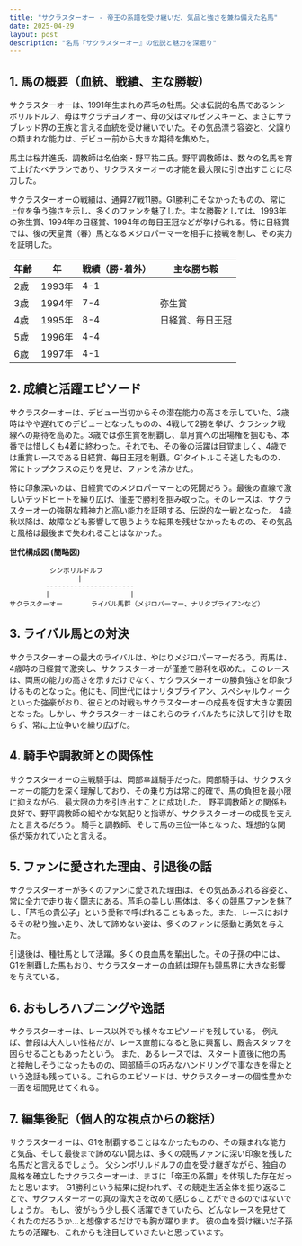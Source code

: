 ```yaml
---
title: "サクラスターオー - 帝王の系譜を受け継いだ、気品と強さを兼ね備えた名馬"
date: 2025-04-29
layout: post
description: "名馬『サクラスターオー』の伝説と魅力を深堀り"
---
```


## 1. 馬の概要（血統、戦績、主な勝鞍）

サクラスターオーは、1991年生まれの芦毛の牡馬。父は伝説的名馬であるシンボリルドルフ、母はサクラチヨノオー、母の父はマルゼンスキーと、まさにサラブレッド界の王族と言える血統を受け継いでいた。その気品漂う容姿と、父譲りの類まれな能力は、デビュー前から大きな期待を集めた。

馬主は桜井進氏、調教師は名伯楽・野平祐二氏。野平調教師は、数々の名馬を育て上げたベテランであり、サクラスターオーの才能を最大限に引き出すことに尽力した。

サクラスターオーの戦績は、通算27戦11勝。G1勝利こそなかったものの、常に上位を争う強さを示し、多くのファンを魅了した。主な勝鞍としては、1993年の弥生賞、1994年の日経賞、1994年の毎日王冠などが挙げられる。特に日経賞では、後の天皇賞（春）馬となるメジロパーマーを相手に接戦を制し、その実力を証明した。

| 年齢 | 年 | 戦績（勝-着外） | 主な勝ち鞍 |
|---|---|---|---|
| 2歳 | 1993年 | 4-1 |  |
| 3歳 | 1994年 | 7-4 | 弥生賞 |
| 4歳 | 1995年 | 8-4 | 日経賞、毎日王冠 |
| 5歳 | 1996年 | 4-4 |  |
| 6歳 | 1997年 | 4-1 |  |


## 2. 成績と活躍エピソード

サクラスターオーは、デビュー当初からその潜在能力の高さを示していた。2歳時はやや遅れてのデビューとなったものの、4戦して2勝を挙げ、クラシック戦線への期待を高めた。3歳では弥生賞を制覇し、皐月賞への出場権を掴むも、本番では惜しくも4着に終わった。それでも、その後の活躍は目覚ましく、4歳では重賞レースである日経賞、毎日王冠を制覇。G1タイトルこそ逃したものの、常にトップクラスの走りを見せ、ファンを沸かせた。

特に印象深いのは、日経賞でのメジロパーマーとの死闘だろう。最後の直線で激しいデッドヒートを繰り広げ、僅差で勝利を掴み取った。そのレースは、サクラスターオーの強靭な精神力と高い能力を証明する、伝説的な一戦となった。  4歳秋以降は、故障なども影響して思うような結果を残せなかったものの、その気品と風格は最後まで失われることはなかった。

**世代構成図 (簡略図)**

```
          シンボリルドルフ
                 |
         ----------------------
         |                    |
サクラスターオー       ライバル馬群（メジロパーマー、ナリタブライアンなど）
```


## 3. ライバル馬との対決

サクラスターオーの最大のライバルは、やはりメジロパーマーだろう。両馬は、4歳時の日経賞で激突し、サクラスターオーが僅差で勝利を収めた。このレースは、両馬の能力の高さを示すだけでなく、サクラスターオーの勝負強さを印象づけるものとなった。他にも、同世代にはナリタブライアン、スペシャルウィークといった強豪がおり、彼らとの対戦もサクラスターオーの成長を促す大きな要因となった。しかし、サクラスターオーはこれらのライバルたちに決して引けを取らず、常に上位争いを繰り広げた。


## 4. 騎手や調教師との関係性

サクラスターオーの主戦騎手は、岡部幸雄騎手だった。岡部騎手は、サクラスターオーの能力を深く理解しており、その乗り方は常に的確で、馬の負担を最小限に抑えながら、最大限の力を引き出すことに成功した。  野平調教師との関係も良好で、野平調教師の細やかな気配りと指導が、サクラスターオーの成長を支えたと言えるだろう。  騎手と調教師、そして馬の三位一体となった、理想的な関係が築かれていたと言える。


## 5. ファンに愛された理由、引退後の話

サクラスターオーが多くのファンに愛された理由は、その気品あふれる容姿と、常に全力で走り抜く闘志にある。芦毛の美しい馬体は、多くの競馬ファンを魅了し、「芦毛の貴公子」という愛称で呼ばれることもあった。また、レースにおけるその粘り強い走り、決して諦めない姿は、多くのファンに感動と勇気を与えた。

引退後は、種牡馬として活躍。多くの良血馬を輩出した。その子孫の中には、G1を制覇した馬もおり、サクラスターオーの血統は現在も競馬界に大きな影響を与えている。


## 6. おもしろハプニングや逸話

サクラスターオーは、レース以外でも様々なエピソードを残している。  例えば、普段は大人しい性格だが、レース直前になると急に興奮し、厩舎スタッフを困らせることもあったという。  また、あるレースでは、スタート直後に他の馬と接触しそうになったものの、岡部騎手の巧みなハンドリングで事なきを得たという逸話も残っている。これらのエピソードは、サクラスターオーの個性豊かな一面を垣間見せてくれる。


## 7. 編集後記（個人的な視点からの総括）

サクラスターオーは、G1を制覇することはなかったものの、その類まれな能力と気品、そして最後まで諦めない闘志は、多くの競馬ファンに深い印象を残した名馬だと言えるでしょう。  父シンボリルドルフの血を受け継ぎながら、独自の風格を確立したサクラスターオーは、まさに「帝王の系譜」を体現した存在だったと思います。  G1勝利という結果に捉われず、その競走生活全体を振り返ることで、サクラスターオーの真の偉大さを改めて感じることができるのではないでしょうか。  もし、彼がもう少し長く活躍できていたら、どんなレースを見せてくれたのだろうか…と想像するだけでも胸が躍ります。  彼の血を受け継いだ子孫たちの活躍も、これからも注目していきたいと思っています。
